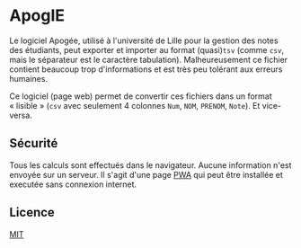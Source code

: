 # ApogIE

Le logiciel Apogée, utilisé à l'université de Lille pour la gestion des notes des étudiants, peut exporter et importer au format (quasi)`tsv` (comme `csv`, mais le séparateur est le caractère tabulation). Malheureusement ce fichier contient beaucoup trop d'informations et est très peu tolérant aux erreurs humaines.

Ce logiciel (page web) permet de convertir ces fichiers dans un format « lisible » (`csv` avec seulement 4 colonnes `Num`, `NOM`, `PRENOM`, `Note`). Et vice-versa.

## Sécurité

Tous les calculs sont effectués dans le navigateur. Aucune information n'est envoyée sur un serveur. Il s'agit d'une page [PWA](https://fr.wikipedia.org/wiki/Progressive_web_app) qui peut être installée et executée sans connexion internet.

## Licence

[MIT](LICENCE)
